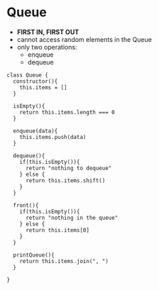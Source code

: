 # Queue
* **FIRST IN, FIRST OUT**
* cannot access random elements in the Queue
* only two operations:
  * enqueue
  * dequeue

```JS
class Queue {
  constructor(){
    this.items = []
  }

  isEmpty(){
    return this.items.length === 0
  }

  enqueue(data){
    this.items.push(data)
  }

  dequeue(){
    if(this.isEmpty()){
      return "nothing to dequeue"
    } else {
      return this.items.shift()
    }
  }

  front(){
    if(this.isEmpty()){
      return "nothing in the queue"
    } else {
      return this.items[0]
    }
  }

  printQueue(){
    return this.items.join(", ")
  }
  
}
```
